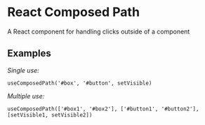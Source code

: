 # React Composed Path

A React component for handling clicks outside of a component

## Examples
*Single use:*
```
useComposedPath('#box', '#button', setVisible)
```

*Multiple use:*
```
useComposedPath(['#box1', '#box2'], ['#button1', '#button2'], [setVisible1, setVisible2])
```